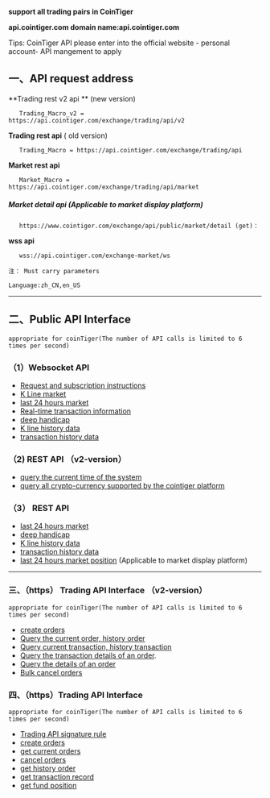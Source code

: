 **support all trading pairs in CoinTiger** 

 **api.cointiger.com  domain name:api.cointiger.com**

 Tips: CoinTiger API please enter into the official website - personal account- API mangement to apply

  ## 一、API request address

  **Trading rest v2 api ** (new version) 

  ```
     Trading_Macro_v2 = https://api.cointiger.com/exchange/trading/api/v2
  ```

  **Trading rest api**  ( old version)

  ```
     Trading_Macro = https://api.cointiger.com/exchange/trading/api
  ```
  **Market rest api**  
  ```
     Market_Macro = https://api.cointiger.com/exchange/trading/api/market
  ```
  ##### Market  detail api  (Applicable to market display platform)

  ```
     https://www.cointiger.com/exchange/api/public/market/detail (get)：
  ```

  **wss api**

  ```
     wss://api.cointiger.com/exchange-market/ws
  ```

    注： Must carry parameters
     
    Language:zh_CN,en_US 

------

 


  ## 二、Public API Interface


  ```
 appropriate for coinTiger(The number of API calls is limited to 6 times per second)
  ```
  ### （1）Websocket API

  - [Request and subscription instructions](/cointiger/api-docs-en/wiki/Public-Request-And-Subscription-Instructions)
  - [K Line market](/cointiger/api-docs-en/wiki/Public-K-Line-Information) 
  - [last 24 hours market](/cointiger/api-docs-en/wiki/Public-The-Lastest-24-Hours-Price) 
  - [Real-time transaction information](/cointiger/api-docs-en/wiki/Public-Transaction-Information)
  - [deep handicap](/cointiger/api-docs-en/wiki/Public-Volume-Depth) 
  - [K line history data](/cointiger/api-docs-en/wiki/Public-K-Line-History-Data) 
  - [transaction history data](/cointiger/api-docs-en/wiki/Public-Transaction-History-Data) 

### （2)   REST API （v2-version）
 - [query the current time of the system](/cointiger/api-docs-en/wiki/query-the-current-time-of-the-system)
 - [query all crypto-currency supported by the cointiger platform](/cointiger/api-docs-en/wiki/currencys-（V2）)


  ###  （3） REST API

  - [last 24 hours market](/cointiger/api-docs-en/wiki/REST-market-price-lastest-24hours)
  - [deep handicap](/cointiger/api-docs-en/wiki/REST-volume-depth)
  - [K line history data](/cointiger/api-docs-en/wiki/REST-k-line-history-data)
  - [transaction history data](/cointiger/api-docs-en/wiki/REST-transaction-history-data)
  - [last 24 hours market position](/cointiger/api-docs-en/wiki/last-24-hours-market-position) (Applicable to market display platform)


------

### 三、（https） Trading API Interface （v2-version）

```
appropriate for coinTiger(The number of API calls is limited to 6 times per second)
```

- [create orders](/cointiger/api-docs-en/wiki/Create-Order-(V2)) 
- [Query the current order, history order](/cointiger/api-docs-en/wiki/query-for-the-current-commission,-history-commision-(V2))
- [Query current transaction, history transaction](/cointiger/api-docs-en/wiki/Get-The-Transaction-Record-(V2))
- [Query the transaction details of an order](/cointiger/api-docs-en/wiki/check-the-transaction-details-of-order-(V2)).
- [Query the details of an order](/cointiger/api-docs-en/wiki/query-order-specific-details-(V2))
- [Bulk cancel orders](/cointiger/api-docs-en/wiki/Bulk-cancel-orders（V2）)


### 四、（https）Trading API Interface

```
appropriate for coinTiger(The number of API calls is limited to 6 times per second)
```
- [Trading API signature rule](/cointiger/api-docs-en/wiki/Trading-API-Sign-Rules)
- [create orders](/cointiger/api-docs-en/wiki/Trading-Create-Order) 
- [get current orders](/cointiger/api-docs-en/wiki/Trading-Get-The-Current-Commission) 
- [cancel orders](/cointiger/api-docs-en/wiki/Trading-Cancel-Order) 
- [get history order](/cointiger/api-docs-en/wiki/Trading-Get-The-History-Commissioned) 
- [get transaction record](/cointiger/api-docs-en/wiki/Trading-Get-The-Transaction-Record)
- [get fund position](/cointiger/api-docs-en/wiki/Trading-Get-The-Fund-Information) 